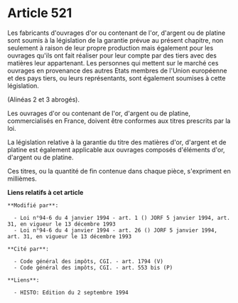 # Article 521

Les fabricants d'ouvrages d'or ou contenant de l'or, d'argent ou de platine sont soumis à la législation de la garantie
prévue au présent chapitre, non seulement à raison de leur propre production mais également pour les ouvrages qu'ils ont fait
réaliser pour leur compte par des tiers avec des matières leur appartenant. Les personnes qui mettent sur le marché ces
ouvrages en provenance des autres Etats membres de l'Union européenne et des pays tiers, ou leurs représentants, sont
également soumises à cette législation.

(Alinéas 2 et 3 abrogés).

Les ouvrages d'or ou contenant de l'or, d'argent ou de platine, commercialisés en France, doivent être conformes aux titres
prescrits par la loi.

La législation relative à la garantie du titre des matières d'or, d'argent et de platine est également applicable aux
ouvrages composés d'éléments d'or, d'argent ou de platine.

Ces titres, ou la quantité de fin contenue dans chaque pièce, s'expriment en millièmes.

**Liens relatifs à cet article**

	**Modifié par**:

	  - Loi n°94-6 du 4 janvier 1994 - art. 1 () JORF 5 janvier 1994, art. 31, en vigueur le 13 décembre 1993
	  - Loi n°94-6 du 4 janvier 1994 - art. 26 () JORF 5 janvier 1994, art. 31, en vigueur le 13 décembre 1993

	**Cité par**:

	  - Code général des impôts, CGI. - art. 1794 (V)
	  - Code général des impôts, CGI. - art. 553 bis (P)

	**Liens**:

	  - HISTO: Edition du 2 septembre 1994
